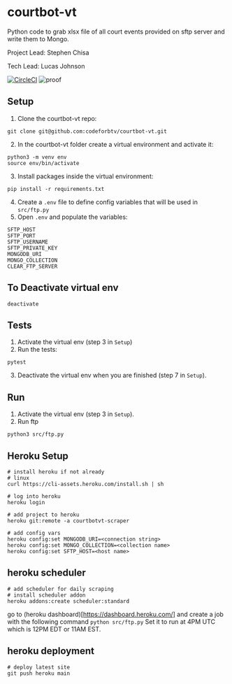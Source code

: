 # courtbot-vt

Python code to grab xlsx file of all court events provided on sftp server and write them to Mongo.

Project Lead: Stephen Chisa

Tech Lead: Lucas Johnson

[![CircleCI](https://dl.circleci.com/status-badge/img/gh/NathanWEdwards/courtbot-vt/tree/test.svg?style=shield)](https://dl.circleci.com/status-badge/redirect/gh/NathanWEdwards/courtbot-vt/tree/test) ![proof](https://github.com/NathanWEdwards/courtbot-vt/actions/workflows/proof.yaml/badge.svg?branch=test)

## Setup
1. Clone the courtbot-vt repo:
```
git clone git@github.com:codeforbtv/courtbot-vt.git
```
2. In the courtbot-vt folder create a virtual environment and activate it:
```
python3 -m venv env
source env/bin/activate
```
3. Install packages inside the virtual environment:
```
pip install -r requirements.txt
```
4. Create a `.env` file to define config variables that will be used in `src/ftp.py`
5. Open `.env` and populate the variables:
```
SFTP_HOST
SFTP_PORT
SFTP_USERNAME
SFTP_PRIVATE_KEY
MONGODB_URI
MONGO_COLLECTION
CLEAR_FTP_SERVER
```

## To Deactivate virtual env

```
deactivate
```

## Tests
1. Activate the virtual env (step 3 in `Setup`)
2. Run the tests:
```
pytest
```
3. Deactivate the virtual env when you are finished (step 7 in `Setup`). 

## Run
1. Activate the virtual env (step 3 in `Setup`). 
2. Run ftp
```
python3 src/ftp.py
```

## Heroku Setup

```
# install heroku if not already
# linux
curl https://cli-assets.heroku.com/install.sh | sh

# log into heroku
heroku login

# add project to heroku
heroku git:remote -a courtbotvt-scraper

# add config vars
heroku config:set MONGODB_URI=<connection string>
heroku config:set MONGO_COLLECTION=<collection name>
heroku config:set SFTP_HOST=<host name>
```

## heroku scheduler

```
# add scheduler for daily scraping
# install scheduler addon
heroku addons:create scheduler:standard
```

go to (heroku dashboard)[https://dashboard.heroku.com/] and create a job with the following command
`python src/ftp.py`
Set it to run at 4PM UTC which is 12PM EDT or 11AM EST.

## heroku deployment

```
# deploy latest site
git push heroku main
```
